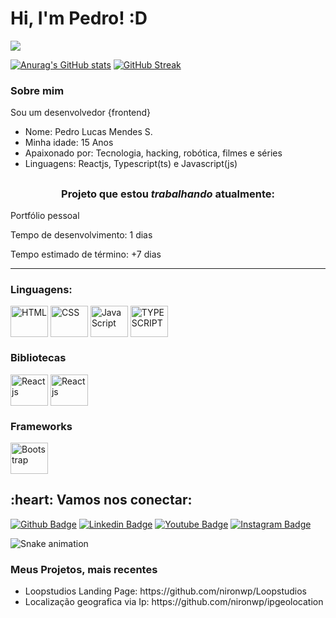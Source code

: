 # Hi, I'm Pedro! :D

![](https://komarev.com/ghpvc/?username=nironwp&color=blue&style=for-the-badge&label=VISITANTES)

[![Anurag's GitHub stats](https://github-readme-stats.vercel.app/api?username=nironwp&show_icons=true&theme=tokyonight)](https://github.com/anuraghazra/github-readme-stats)
[![GitHub Streak](https://github-readme-streak-stats.herokuapp.com/?user=nironwp&theme=tokyonight)](https://git.io/streak-stats)



### Sobre mim
Sou um desenvolvedor {frontend}
- Nome: Pedro Lucas Mendes S.
- Minha idade: 15 Anos
- Apaixonado por: Tecnologia, hacking, robótica, filmes e séries
- Linguagens: Reactjs, Typescript(ts) e Javascript(js)
##
<b><h3><p align="center">Projeto que estou *trabalhando* atualmente:</b></h3></p>
    <p>Portfólio pessoal</p>
    <p>Tempo de desenvolvimento: 1 dias</p>
    <p>Tempo estimado de término: +7 dias</p>
<hr>

### Linguagens:
<div display="flex">
  <img align="center" alt ="HTML" height="50" width="60" src="https://cdn.jsdelivr.net/gh/devicons/devicon/icons/html5/html5-original.svg" />
  <img align="center" alt ="CSS" height="50" width="60" src="https://cdn.jsdelivr.net/gh/devicons/devicon/icons/css3/css3-original.svg" />
  <img align="center" alt = "JavaScript" height="50" width="60" src="https://cdn.jsdelivr.net/gh/devicons/devicon/icons/javascript/javascript-original.svg" />
  <img align="center" alt ="TYPESCRIPT" height="50" width="60" src="https://cdn.jsdelivr.net/gh/devicons/devicon/icons/typescript/typescript-original.svg" />
</div>

### Bibliotecas
<div display="flex">
 <img align="center" alt ="Reactjs" height="50" width="60" src="https://cdn.jsdelivr.net/gh/devicons/devicon/icons/react/react-original-wordmark.svg" />
 <img align="center" alt ="Reactjs" height="50" width="60" src="https://cdn.jsdelivr.net/gh/devicons/devicon/icons/sass/sass-original.svg" />
</div>  

### Frameworks
<div display="flex">
 <img align="center" alt ="Bootstrap" height="50" width="60" src="https://cdn.jsdelivr.net/gh/devicons/devicon/icons/bootstrap/bootstrap-original.svg" />
</div>  
<h2 align="left">:heart: Vamos nos conectar:</h2>

[![Github Badge](https://img.shields.io/badge/-Github-000?style=flat-square&logo=Github&logoColor=white&link=https://github.com/fagnerpsantos)](https://github.com/nironwp)
[![Linkedin Badge](https://img.shields.io/badge/-LinkedIn-blue?style=flat-square&logo=Linkedin&logoColor=white&link=https://www.linkedin.com/in/pedro-lucas-mendes-souza-3171b6237/)](https://www.linkedin.com/in/pedro-lucas-mendes-souza-3171b6237/)
[![Youtube Badge](https://img.shields.io/badge/-YouTube-ff0000?style=flat-square&labelColor=ff0000&logo=youtube&logoColor=white&link=https://www.youtube.com/user/TreinaWeb)](https://www.youtube.com/channel/UCMmCFRIIBN4F1dOlLZMUFyg)
[![Instagram Badge](https://img.shields.io/badge/-@pedro-D7008A?style=flat-square&labelColor=D7008A&logo=Instagram&logoColor=white&link=https://www.instagram.com/pedrokkkkkkkjj)](https://www.instagram.com/pedrokkkkkkkjj)

![Snake animation](https://github.com/nironwp/rafaballerini/blob/output/github-contribution-grid-snake.svg)
 
### Meus Projetos, mais recentes
<ul>
    <li>Loopstudios Landing Page: https://github.com/nironwp/Loopstudios</li>
    <li>Localização geografica via Ip: https://github.com/nironwp/ipgeolocation</li>
</ul>
